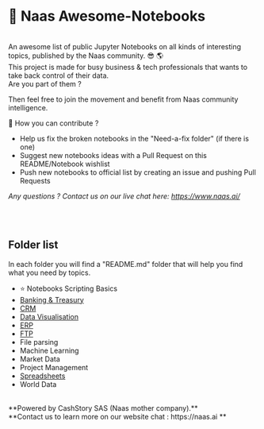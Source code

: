 # 🐙 Naas Awesome-Notebooks
<br>
An awesome list of public Jupyter Notebooks on all kinds of interesting topics, published by the Naas community.
😎 🌎
<br>
This project is made for busy business & tech professionals that wants to take back control of their data. <br>
Are you part of them ? 

Then feel free to join the movement and benefit from Naas community intelligence.

🙏 How you can contribute ? 

- Help us fix the broken notebooks in the "Need-a-fix folder" (if there is one)
- Suggest new notebooks ideas with a Pull Request on this README/Notebook wishlist
- Push new notebooks to official list by creating an issue and pushing Pull Requests 

*Any questions ? Contact us on our live chat here: https://www.naas.ai/*



<br>
<br>

## Folder list 
In each folder you will find a "README.md" folder that will help you find what you need by topics.

- ⭐ Notebooks Scripting Basics
- [Banking & Treasury](https://github.com/jupyter-naas/awesome-notebooks/tree/master/Banking%20%26%20Treasury)
- [CRM](https://github.com/jupyter-naas/awesome-notebooks/tree/master/CRM)
- [Data Visualisation](https://github.com/jupyter-naas/awesome-notebooks/tree/master/Data%20Visualisation)
- [ERP](https://github.com/jupyter-naas/awesome-notebooks/tree/master/ERP) 
- [FTP](https://github.com/jupyter-naas/awesome-notebooks/tree/master/FTP)  
- File parsing
- Machine Learning
- Market Data 
- Project Management 
- [Spreadsheets](https://github.com/jupyter-naas/awesome-notebooks/tree/master/Spreadsheets) 
- World Data 



<br>
**Powered by CashStory SAS (Naas mother company).**
<br>
**Contact us to learn more on our website chat : https://naas.ai **

